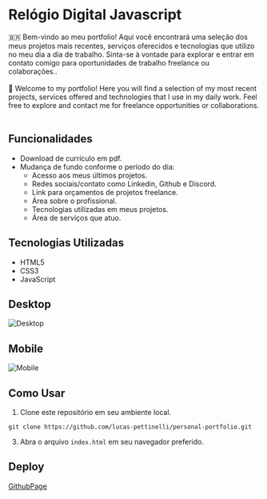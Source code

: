 # Relógio Digital Javascript

🇧🇷 Bem-vindo ao meu portfolio! Aqui você encontrará uma seleção dos meus projetos mais recentes, serviços oferecidos e tecnologias que utilizo no meu dia a dia de trabalho. Sinta-se à vontade para explorar e entrar em contato comigo para oportunidades de trabalho freelance ou colaborações..&nbsp; <br>
<br>
🏴󠁧󠁢󠁥󠁮󠁧󠁿 Welcome to my portfolio! Here you will find a selection of my most recent projects, services offered and technologies that I use in my daily work. Feel free to explore and contact me for freelance opportunities or collaborations. &nbsp;

## Funcionalidades

- Download de currículo em pdf.
- Mudança de fundo conforme o período do dia:
  - Acesso aos meus últimos projetos.
  - Redes sociais/contato como Linkedin, Github e Discord.
  - Link para orçamentos de projetos freelance.
  - Área sobre o profissional.
  - Tecnologias utilizadas em meus projetos.
  - Área de serviços que atuo.

## Tecnologias Utilizadas

- HTML5
- CSS3
- JavaScript

## Desktop
![Desktop](https://i.ibb.co/sQZMy7b/Captura-de-tela-de-2024-04-23-23-00-46.png)

## Mobile
![Mobile](https://i.ibb.co/4RJJmgD/Captura-de-tela-de-2024-04-23-23-02-32.png)


## Como Usar

1. Clone este repositório em seu ambiente local.
```
git clone https://github.com/lucas-pettinelli/personal-portfolio.git
```
3. Abra o arquivo `index.html` em seu navegador preferido.


## Deploy
[GithubPage](https://lucas-pettinelli.github.io/personal-portfolio/)
